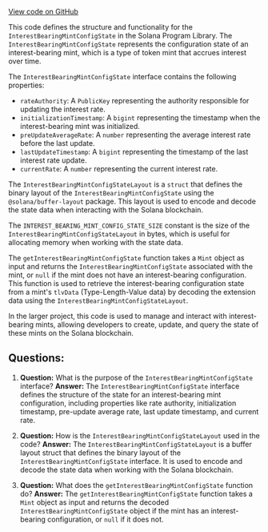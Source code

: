 [View code on GitHub](https://github.com/solana-labs/solana-program-library/token/js/src/extensions/interestBearingMint/state.ts)

This code defines the structure and functionality for the `InterestBearingMintConfigState` in the Solana Program Library. The `InterestBearingMintConfigState` represents the configuration state of an interest-bearing mint, which is a type of token mint that accrues interest over time.

The `InterestBearingMintConfigState` interface contains the following properties:

- `rateAuthority`: A `PublicKey` representing the authority responsible for updating the interest rate.
- `initializationTimestamp`: A `bigint` representing the timestamp when the interest-bearing mint was initialized.
- `preUpdateAverageRate`: A `number` representing the average interest rate before the last update.
- `lastUpdateTimestamp`: A `bigint` representing the timestamp of the last interest rate update.
- `currentRate`: A `number` representing the current interest rate.

The `InterestBearingMintConfigStateLayout` is a `struct` that defines the binary layout of the `InterestBearingMintConfigState` using the `@solana/buffer-layout` package. This layout is used to encode and decode the state data when interacting with the Solana blockchain.

The `INTEREST_BEARING_MINT_CONFIG_STATE_SIZE` constant is the size of the `InterestBearingMintConfigStateLayout` in bytes, which is useful for allocating memory when working with the state data.

The `getInterestBearingMintConfigState` function takes a `Mint` object as input and returns the `InterestBearingMintConfigState` associated with the mint, or `null` if the mint does not have an interest-bearing configuration. This function is used to retrieve the interest-bearing configuration state from a mint's `tlvData` (Type-Length-Value data) by decoding the extension data using the `InterestBearingMintConfigStateLayout`.

In the larger project, this code is used to manage and interact with interest-bearing mints, allowing developers to create, update, and query the state of these mints on the Solana blockchain.
## Questions: 
 1. **Question:** What is the purpose of the `InterestBearingMintConfigState` interface?
   **Answer:** The `InterestBearingMintConfigState` interface defines the structure of the state for an interest-bearing mint configuration, including properties like rate authority, initialization timestamp, pre-update average rate, last update timestamp, and current rate.

2. **Question:** How is the `InterestBearingMintConfigStateLayout` used in the code?
   **Answer:** The `InterestBearingMintConfigStateLayout` is a buffer layout struct that defines the binary layout of the `InterestBearingMintConfigState` interface. It is used to encode and decode the state data when working with the Solana blockchain.

3. **Question:** What does the `getInterestBearingMintConfigState` function do?
   **Answer:** The `getInterestBearingMintConfigState` function takes a `Mint` object as input and returns the decoded `InterestBearingMintConfigState` object if the mint has an interest-bearing configuration, or `null` if it does not.